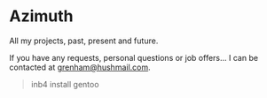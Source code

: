 Azimuth
=======

All my projects, past, present and future.



If you have any requests, personal questions or job offers... I can be contacted at grenham@hushmail.com.
>inb4 install gentoo
